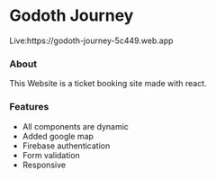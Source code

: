 <h1>Godoth Journey</h1>
Live:https://godoth-journey-5c449.web.app

<h3>About</h3>
This Website is a ticket booking site made with react.

<h3>Features</h3>
<ul>
  <li>All components are dynamic</li>
  <li>Added google map</li>
  <li>Firebase authentication</li>
  <li>Form validation</li>
  <li>Responsive</li>
</ul>
